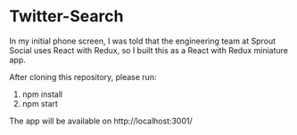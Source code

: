 # Twitter-Search

In my initial phone screen, I was told that the engineering team at Sprout Social uses React with Redux, so I built this as a React with Redux miniature app.

After cloning this repository, please run:

1. npm install
2. npm start

The app will be available on http://localhost:3001/
